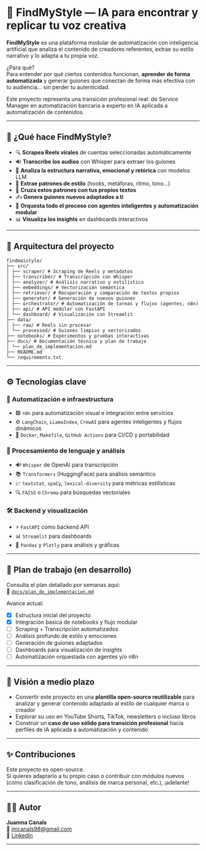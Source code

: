 # 🎯 FindMyStyle — IA para encontrar y replicar tu voz creativa

**FindMyStyle** es una plataforma modular de automatización con inteligencia artificial que analiza el contenido de creadores referentes, extrae su estilo narrativo y lo adapta a tu propia voz.

¿Para qué?  
Para entender por qué ciertos contenidos funcionan, **aprender de forma automatizada** y generar guiones que conectan de forma más efectiva con tu audiencia… sin perder tu autenticidad.

Este proyecto representa una transición profesional real: de Service Manager en automatización bancaria a experto en IA aplicada a automatización de contenidos.

---

## 🧠 ¿Qué hace FindMyStyle?

- 🔍 **Scrapea Reels virales** de cuentas seleccionadas automáticamente  
- 🔊 **Transcribe los audios** con Whisper para extraer los guiones  
- 🧠 **Analiza la estructura narrativa, emocional y retórica** con modelos LLM  
- 🧩 **Extrae patrones de estilo** (hooks, metáforas, ritmo, tono...)  
- 🧬 **Cruza estos patrones con tus propios textos**  
- ✍️ **Genera guiones nuevos adaptados a ti**  
- 🦾 **Orquesta todo el proceso con agentes inteligentes y automatización modular**  
- 📊 **Visualiza los insights** en dashboards interactivos  

---

## 🧩 Arquitectura del proyecto
```plaintext
findmaistyle/
├── src/
│ ├── scraper/ # Scraping de Reels y metadatos
│ ├── transcriber/ # Transcripción con Whisper
│ ├── analyzer/ # Análisis narrativo y estilístico
│ ├── embeddings/ # Vectorización semántica
│ ├── retriever/ # Recuperación y comparación de textos propios
│ ├── generator/ # Generación de nuevos guiones
│ ├── orchestrator/ # Automatización de tareas y flujos (agentes, n8n)
│ ├── api/ # API modular con FastAPI
│ └── dashboard/ # Visualización con Streamlit
├── data/
│ ├── raw/ # Reels sin procesar
│ └── processed/ # Guiones limpios y vectorizados
├── notebooks/ # Experimentos y pruebas interactivas
├── docs/ # Documentación técnica y plan de trabajo
│ └── plan_de_implementacion.md
├── README.md
└── requirements.txt

```
---
## ⚙️ Tecnologías clave

### 🔧 Automatización e infraestructura

- 🟩 `n8n` para automatización visual e integración entre servicios  
- ⚙️ `LangChain`, `LLamaIndex`, `CrewAI` para agentes inteligentes y flujos dinámicos  
- 🐳 `Docker`, `Makefile`, `GitHub Actions` para CI/CD y portabilidad  

### 🧠 Procesamiento de lenguaje y análisis

- 🔊 `Whisper` de OpenAI para transcripción  
- 📚 `Transformers` (HuggingFace) para análisis semántico  
- 📈 `textstat`, `spaCy`, `lexical-diversity` para métricas estilísticas  
- 🔍 `FAISS` o `Chroma` para búsquedas vectoriales  

### 🛠️ Backend y visualización

- ⚡ `FastAPI` como backend API  
- 📊 `Streamlit` para dashboards  
- 🐍 `Pandas` y `Plotly` para análisis y gráficas  

---

## 🔄 Plan de trabajo (en desarrollo)

Consulta el plan detallado por semanas aquí:  
📄 [`docs/plan_de_implementacion.md`](docs/plan_de_implementacion.md)

Avance actual:

- [x] Estructura inicial del proyecto  
- [x] Integración básica de notebooks y flujo modular  
- [ ] Scraping + Transcripción automatizados  
- [ ] Análisis profundo de estilo y emociones  
- [ ] Generación de guiones adaptados  
- [ ] Dashboards para visualización de insights  
- [ ] Automatización orquestada con agentes y/o n8n  

---

## 🚀 Visión a medio plazo

- Convertir este proyecto en una **plantilla open-source reutilizable** para analizar y generar contenido adaptado al estilo de cualquier marca o creador  
- Explorar su uso en YouTube Shorts, TikTok, newsletters o incluso libros  
- Construir un **caso de uso sólido para transición profesional** hacia perfiles de IA aplicada a automatización y contenido  

---

## ✨ Contribuciones

Este proyecto es open-source.  
Si quieres adaptarlo a tu propio caso o contribuir con módulos nuevos (como clasificación de tono, análisis de marca personal, etc.), ¡adelante!

---
## 👨‍💻 Autor

**Juanma Canals**  
📧 jmcanals98@gmail.com  
🔗 [LinkedIn](https://www.linkedin.com/in/juan-manuel-canals/)

---
